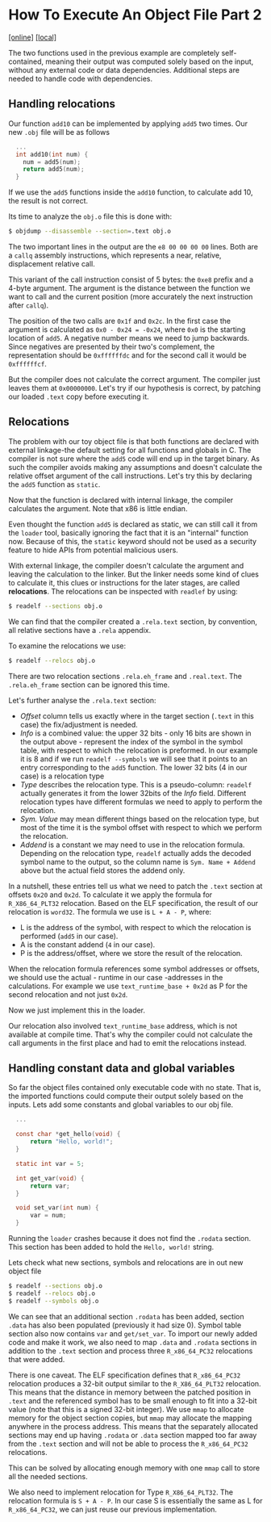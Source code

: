 # How To Execute An Object File Part 2
[\[online\]](https://blog.cloudflare.com/how-to-execute-an-object-file-part-2)
[\[local\]](../local_archive/how-to-execute-an-object-file-part-2.html)

The two functions used in the previous example are completely self-contained, meaning their output was computed solely based on the input, without any external code or data dependencies. Additional steps are needed to handle code with dependencies.

## Handling relocations

Our function `add10` can be implemented by applying `add5` two times. Our new `.obj` file will be as follows

```C
  ...
  int add10(int num) {
    num = add5(num);
    return add5(num);
  }
```

If we use the `add5` functions inside the `add10` function, to calculate add 10, the result is not correct. 

Its time to analyze the `obj.o` file this is done with:
```BASH
$ objdump --disassemble --section=.text obj.o
```

The two important lines in the output are the `e8 00 00 00 00` lines. Both are a `callq` assembly instructions, which represents a near, relative, displacement relative call.

This variant of the call instruction consist of 5 bytes: the `0xe8` prefix and a 4-byte argument. The argument is the distance between the function we want to call and the current position (more accurately the next instruction after `callq`).

The position of the two calls are `0x1f` and `0x2c`. In the first case the argument is calculated as `0x0 - 0x24 = -0x24`, where `0x0` is the starting location of `add5`. A negative number means we need to jump backwards. Since negatives are presented by their two's complement, the representation should be `0xffffffdc` and for the second call it would be `0xffffffcf`.

But the compiler does not calculate the correct argument. The compiler just leaves them at `0x00000000`. Let's try if our hypothesis is correct, by patching our loaded `.text` copy before executing it.

## Relocations

The problem with our toy object file is that both functions are declared with external linkage-the default setting for all functions and globals in C. The compiler is not sure where the `add5` code will end up in the target binary. As such the compiler avoids making any assumptions and doesn't calculate the relative offset argument of the call instructions. Let's try this by declaring the `add5` function as `static`.

Now that the function is declared with internal linkage, the compiler calculates the argument. Note that x86 is little endian.

Even thought the function `add5` is declared as static, we can still call it from the `loader` tool, basically ignoring the fact that it is an "internal" function now. Because of this, the `static` keyword should not be used as a security feature to hide APIs from potential malicious users.

With external linkage, the compiler doesn't calculate the argument and leaving the calculation to the linker. But the linker needs some kind of clues to calculate it, this clues or instructions for the later stages, are called **relocations**. The relocations can be inspected with `readlef` by using:

```BASH
$ readelf --sections obj.o
```

We can find that the compiler created a `.rela.text` section, by convention, all relative sections have a `.rela` appendix.

To examine the relocations we use:

```BASH
$ readelf --relocs obj.o
```

There are two relocation sections `.rela.eh_frame` and `.real.text`. The `.rela.eh_frame` section can be ignored this time.

Let's further analyse the `.rela.text` section:

- *Offset* column tells us exactly where in the target section (`.text` in this case) the fix/adjustment is needed.
- *Info* is a combined value: the upper 32 bits - only 16 bits are shown in the output above - represent the index of the symbol in the symbol table, with respect to which the relocation is preformed. In our example it is 8 and if we run `readelf --symbols` we will see that it points to an entry corresponding to the `add5` function. The lower 32 bits (4 in our case) is a relocation type
- *Type* describes the relocation type. This is a pseudo-column: `readelf` actually generates it from the lower 32bits of the *Info* field. Different relocation types have different formulas we need to apply to perform the relocation.
- *Sym. Value* may mean different things based on the relocation type, but most of the time it is the symbol offset with respect to which we perform the relocation.
- *Addend* is a constant we may need to use in the relocation formula. Depending on the relocation type, `readelf` actually adds the decoded symbol name to the output, so the column name is `Sym. Name + Addend` above but the actual field stores the addend only.

In a nutshell, these entries tell us what we need to patch the `.text` section at offsets `0x20` and `0x2d`. To calculate it we apply the formula for `R_X86_64_PLT32` relocation. Based on the ELF specification, the result of our relocation is `word32`. The formula we use is `L + A - P`, where:

- L is the address of the symbol, with respect to which the relocation is performed (`add5` in our case).
- A is the constant addend (`4` in our case).
- P is the address/offset, where we store the result of the relocation.

When the relocation formula references some symbol addresses or offsets, we should use the actual - runtime in our case -addresses in the calculations. For example we use `text_runtime_base + 0x2d` as P for the second relocation and not just `0x2d`.

Now we just implement this in the loader.

Our relocation also involved `text_runtime_base` address, which is not available at compile time. That's why the compiler could not calculate the call arguments in the first place and had to emit the relocations instead.

## Handling constant data and global variables

So far the object files contained only executable code with no state. That is, the imported functions could compute their output solely based on the inputs. Lets add some constants and global variables to our obj file.

```C
  ...

  const char *get_hello(void) {
      return "Hello, world!";
  }

  static int var = 5;

  int get_var(void) {
      return var;
  }

  void set_var(int num) {
      var = num;
  }
```

Running the `loader` crashes because it does not find the `.rodata` section. This section has been added to hold the `Hello, world!` string.

Lets check what new sections, symbols and relocations are in out new object file

```BASH
$ readelf --sections obj.o
$ readelf --relocs obj.o
$ readelf --symbols obj.o
```

We can see that an additional section `.rodata` has been added, section `.data` has also been populated (previously it had size 0). Symbol table section also now contains `var` and `get/set_var`. To import our newly added code and make it work, we also need to map `.data` and `.rodata` sections in addition to the `.text` section and process three `R_x86_64_PC32` relocations that were added.

There is one caveat. The ELF specification defines that `R_x86_64_PC32` relocation produces a 32-bit output similar to the `R_X86_64_PLT32` relocation. This means that the distance in memory between the patched position in `.text` and the referenced symbol has to be small enough to fit into a 32-bit value (note that this is a signed 32-bit integer). We use `mmap` to allocate memory for the object section copies, but `mmap` may allocate the mapping anywhere in the process address. This means that the separately allocated sections may end up having `.rodata` or `.data` section mapped too far away from the `.text` section and will not be able to process the `R_x86_64_PC32` relocations.

This can be solved by allocating enough memory with one `mmap` call to store all the needed sections.

We also need to implement relocation for Type `R_X86_64_PLT32`. The relocation formula is `S + A - P`. In our case S is essentially the same as L for `R_x86_64_PC32`, we can just reuse our previous implementation.
